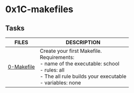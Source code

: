 #   0x1C-makefiles
##  Tasks
FILES   |   DESCRIPTION
--------|---------------
[0-Makefile](./0-Makefile)  |   Create your first Makefile. <br> Requirements: <br> -   name of the executable: school <br> -   rules: all <br>     -   The all rule builds your executable <br> -  variables: none